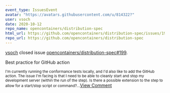```yaml
---
event_type: IssuesEvent
avatar: "https://avatars.githubusercontent.com/u/814322?"
user: vsoch
date: 2020-10-12
repo_name: opencontainers/distribution-spec
html_url: https://github.com/opencontainers/distribution-spec/issues/199
repo_url: https://github.com/opencontainers/distribution-spec
---
```


<a href='https://github.com/vsoch' target='_blank'>vsoch</a> closed issue <a href='https://github.com/opencontainers/distribution-spec/issues/199' target='_blank'>opencontainers/distribution-spec#199</a>.

<p>Best practice for GitHub action</p><small>I'm currently running the conformance tests locally, and I'd also like to add the GitHub action. The issue I'm facing is that I need to be able to cleanly start and stop my development server (within the run of the step). Is there a possible extension to the step to allow for a start/stop script or command?...</small><a href='https://github.com/opencontainers/distribution-spec/issues/199' target='_blank'>View Comment</a>
